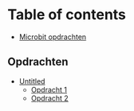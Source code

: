 # Table of contents

* [Microbit opdrachten](README.md)

## Opdrachten

* [Untitled](opdrachten/untitled/README.md)
  * [Opdracht 1](opdrachten/untitled/tweede-pagina.md)
  * [Opdracht 2](opdrachten/untitled/opdracht-2.md)

